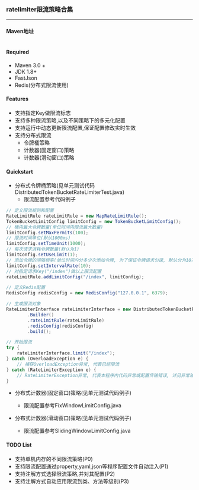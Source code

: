 ### ratelimiter限流策略合集

---

#### Maven地址

```java

```

#### Required

* Maven 3.0 + 
* JDK 1.8+
* FastJson
* Redis(分布式限流使用)

#### Features

* 支持指定Key做限流标志
* 支持多种限流策略,以及不同策略下的多元化配置
* 支持运行中动态更新限流配置,保证配置修改实时生效
* 支持分布式限流
    * 令牌桶策略
    * 计数器(固定窗口)策略
    * 计数器(滑动窗口)策略
    
#### Quickstart

* 分布式令牌桶策略(见单元测试代码DistributedTokenBucketRateLimiterTest.java)
    * 限流配置参考代码例子

```java
// 定义限流规则和配置
RateLimitRule rateLimitRule = new MapRateLimitRule();
TokenBucketLimitConfig limitConfig = new TokenBucketLimitConfig();
// 桶内最大令牌数量(单位时间内限流最大数量)
limitConfig.setMaxPermits(100);
// 限流时间单位(默认1000ms)
limitConfig.setTimeUnit(1000);
// 每次请求消耗令牌数量(默认为1)
limitConfig.setUseLimit(1);
// 添加令牌的间隔频率(单位时间内分多少次添加令牌, 为了保证令牌请求匀速, 默认分为10次)
limitConfig.setIntervalRate(10);
// 对指定请求Key("/index")做以上限流配置
rateLimitRule.addLimitConfig("/index", limitConfig);

// 定义Redis配置
RedisConfig redisConfig = new RedisConfig("127.0.0.1", 6379);

// 生成限流对象
RateLimiterInterface rateLimiterInterface = new DistributedTokenBucketRateLimiter
        .Builder()
        .rateLimitRule(rateLimitRule)
        .redisConfig(redisConfig)
        .build();

// 开始限流
try {
    rateLimiterInterface.limit("/index");
} catch (OverloadException e) {
    // 捕获OverloadException异常, 代表已经限流
} catch (RateLimiterException e) {
    // RateLimiterException异常, 代表本程序内代码异常或配置传输错误, 详见异常输出信息
}

```

* 分布式计数器(固定窗口)策略(见单元测试代码例子)
    * 限流配置参考FixWindowLimitConfig.java
    
* 分布式计数器(滑动窗口)策略(见单元测试代码例子)
    * 限流配置参考SlidingWindowLimitConfig.java

#### TODO List

* 支持单机内存的不同限流策略(P0)
* 支持限流配置通过property,yaml,json等程序配置文件自动注入(P1)
* 支持注解方式选择限流策略,并对其配置(P2)
* 支持注解方式自动应用限流到类、方法等级别(P3)




